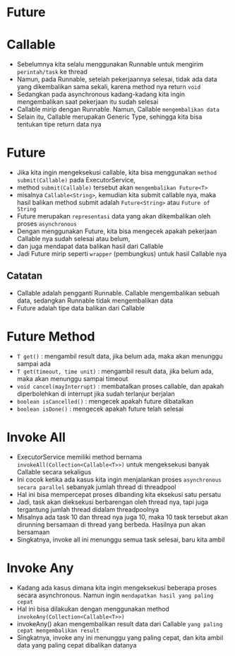 # Future

# Callable<T>

- Sebelumnya kita selalu menggunakan Runnable untuk mengirim `perintah/task` ke thread
- Namun, pada Runnable, setelah pekerjaannya selesai, tidak ada data yang dikembalikan sama sekali, karena method nya return `void`
- Sedangkan pada asynchronous kadang-kadang kita ingin mengembalikan saat pekerjaan itu sudah selesai
- Callable mirip dengan Runnable. Namun, Callable `mengembalikan data`
- Selain itu, Callable merupakan Generic Type, sehingga kita bisa tentukan tipe return data nya

# Future<T>

- Jika kita ingin mengeksekusi callable, kita bisa menggunakan `method submit(Callable)` pada ExecutorService, 
- method `submit(Callable)` tersebut akan `mengembalikan Future<T>`
- misalnya `Callable<String>`, kemudian kita submit callable nya, maka hasil balikan method submit adalah `Future<String>` atau `Future of String`
- Future merupakan `representasi` data yang akan dikembalikan oleh proses `asynchronous`
- Dengan menggunakan Future, kita bisa mengecek apakah pekerjaan Callable nya sudah selesai atau belum, 
- dan juga mendapat data balikan hasil dari Callable
- Jadi Future<T> mirip seperti `wrapper` (pembungkus) untuk hasil Callable nya

## Catatan

- Callable<T> adalah pengganti Runnable. Callable mengembalikan sebuah data, sedangkan Runnable tidak mengembalikan data
- Future<T> adalah tipe data balikan dari Callable<T>

# Future Method

- `T get()` : mengambil result data, jika belum ada, maka akan menunggu sampai ada
- `T get(timeout, time unit)` : mengambil result data, jika belum ada, maka akan menunggu sampai timeout
- `void cancel(mayInterrupt)` : membatalkan proses callable, dan apakah diperbolehkan di interrupt jika sudah terlanjur berjalan
- `boolean isCancelled()` : mengecek apakah future dibatalkan
- `boolean isDone()` : mengecek apakah future telah selesai

# Invoke All

- ExecutorService memiliki method bernama `invokeAll(Collection<Callable<T>>)` untuk mengeksekusi banyak Callable secara sekaligus
- Ini cocok ketika ada kasus kita ingin menjalankan proses `asynchronous secara parallel` sebanyak jumlah thread di threadpool
- Hal ini bisa mempercepat proses dibanding kita eksekusi satu persatu
- Jadi, task akan dieksekusi berbarengan oleh thread nya, tapi juga tergantung jumlah thread didalam threadpoolnya
- Misalnya ada task 10 dan thread nya juga 10, maka 10 task tersebut akan dirunning bersamaan di thread yang berbeda. Hasilnya pun akan bersamaan
- Singkatnya, invoke all ini menunggu semua task selesai, baru kita ambil

# Invoke Any

- Kadang ada kasus dimana kita ingin mengeksekusi beberapa proses secara asynchronous. Namun ingin `mendapatkan hasil yang paling cepat`
- Hal ini bisa dilakukan dengan menggunakan method `invokeAny(Collection<Callable<T>>)`
- invokeAny() akan mengembalikan result data dari Callable `yang paling cepat mengembalikan result`
- Singkatnya, invoke any ini menunggu yang paling cepat, dan kita ambil data yang paling cepat dibalikan datanya
